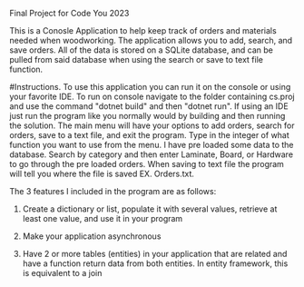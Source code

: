 Final Project for Code You 2023


This is a Conosle Application to help keep track of orders and materials needed when woodworking. The application allows you to add, search, and save orders. All of the data is stored on a SQLite database, and can be pulled from said database when using the search or save to text file function.



#Instructions. To use this application you can run it on the console or using your favorite IDE. To run on console navigate to the folder containing cs.proj and use the command "dotnet build" and then "dotnet run". If using an IDE just run the program like you normally would by building and then running the solution. The main menu will have your options to add orders, search for orders, save to a text file, and exit the program. Type in the integer of what function you want to use from the menu. I have pre loaded some data to the database. Search by category and then enter Laminate, Board, or Hardware to go through the pre loaded orders. When saving to text file the program will tell you where the file is saved EX. Orders.txt.



The 3 features I included in the program are as follows:

1. Create a dictionary or list, populate it with several values, retrieve at least one value, and use it in your program

2. Make your application asynchronous

3. Have 2 or more tables (entities) in your application that are related and have a function return data from both entities.  In entity framework, this is equivalent to a join


